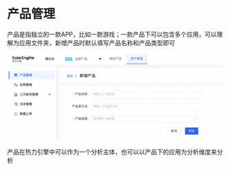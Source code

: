 # 产品管理

产品是指独立的一款APP，比如一款游戏；一款产品下可以包含多个应用，可以理解为应用文件夹，新增产品时默认填写产品名称和产品类型即可

![](<../.gitbook/assets/image (112).png>)

产品在热力引擎中可以作为一个分析主体，也可以以产品下的应用为分析维度来分析
